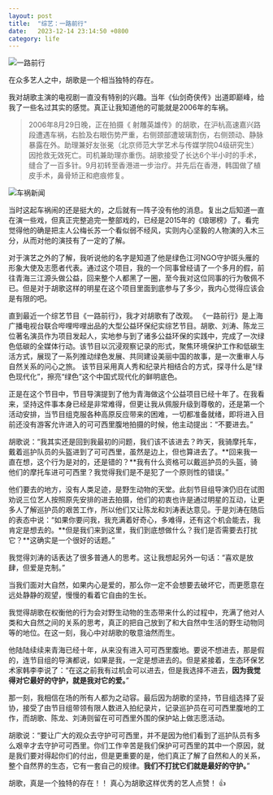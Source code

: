 ```yaml
---
layout: post
title:  "综艺：一路前行"
date:   2023-12-14 23:14:50 +0800
category: life
---
```


![一路前行](http://n.sinaimg.cn/sinakd20231111s/153/w2048h2905/20231111/2974-cf69f3f591506f29347b7b97d84b3bdc.jpg)

在众多艺人之中，胡歌是一个相当独特的存在。

我对胡歌主演的电视剧一直没有特别的兴趣。当年《仙剑奇侠传》出道即巅峰，给我了一些名过其实的感觉。真正让我知道他的可能就是2006年的车祸。

> 2006年8月29日晚，正在拍摄《 射雕英雄传》的胡歌，在沪杭高速嘉兴路段遭遇车祸，右脸及右眼伤势严重，右侧颈部遭玻璃割伤，右侧颈动、静脉暴露在外。助理兼好友张冕（北京师范大学艺术与传媒学院04级研究生）因抢救无效死亡。司机兼助理亦重伤。胡歌接受了长达6个半小时的手术，缝合了一百多针。9月初转至香港进一步治疗。并先后在香港，韩国做了植皮手术，鼻骨矫正和疤痕修复。


![车祸新闻](https://finance.cnr.cn/gundong/20151016/W020151016535528037945.jpg)

当时这起车祸闹的还是挺大的，之后就有一阵子没有他的消息。复出之后知道一直在演一些戏，但真正完整追完一整部戏的，已经是2015年的《琅琊榜》了。看完觉得他的确是把主人公梅长苏一个看似弱不经风，实则内心坚毅的人物演的入木三分，从而对他的演技有了一定的了解。 

对于演艺之外的了解，我听说他的名字是知道了他是绿色江河NGO守护斑头雁的形象大使及志愿者代表。通过这个项目，我的一个同事曾经请了一个多月的假，前往青海三江源头做公益，回来整个人都黑了一圈，至今我对这位同事的行为敬佩不已。但是对于胡歌这样的明星在这个项目里面到底参与了多少，我内心觉得应该会是有限的吧。

直到最近一个综艺节目《一路前行》，我才对胡歌有了改观。 《一路前行》是上海广播电视台联合哔哩哔哩出品的大型公益环保纪实综艺节目。胡歌、刘涛、陈龙三位著名演员作为项目发起人，实地参与到了诸多公益环保的实践中，完成了一次绿色低碳的全媒体行动。该节目以沉浸观察记录的形式，聚焦环境保护工作和低碳生活方式，展现了一系列推动绿色发展、共同建设美丽中国的故事，是一次重审人与自然关系的问心之旅。 该节目采用真人秀和纪录片相结合的方式，探寻什么是“绿色现代化”，擦亮“绿色”这个中国式现代化的鲜明底色。

正是在这个节目中，节目导演提到了他为青海做这个公益项目已经十年了。在我看来，坚持这件事本身已经是非常难得，但更让我从佩服升级到尊敬的，还是第一个活动安排，当节目组克服各种高原反应带来的困难，一切都准备就绪，即将进入目前还没有游客允许进入的可可西里腹地拍摄的时候，他主动提出：“不要进去。”

胡歌说：“我其实还是回到我最初的问题，我们该不该进去？昨天，我骑摩托车，戴着巡护队员的头盔进到了可可西里，虽然是边上，但也算进去了。**回来我一直在想，这个行为是对的，还是错的？**我有什么资格可以戴巡护员的头盔，骑他们的摩托车进可可西里？我觉得我们是不是犯了一个原则性的错误。”

他们要去的地方，没有人类足迹，是野生动物的天堂。此刻节目组导演仍旧在试图劝说三位艺人按照原先安排的进去拍摄，他们的初衷也许是通过明星的互动，让更多人了解巡护员的艰苦工作，所以他们又让陈龙和刘涛表达意见。于是刘涛在随后的表态中说：“如果你要问我，我充满着好奇心，多难得，还有这个机会能去，我肯定是想去的。**但是我们来到这里，我们到底想做什么？我们是否需要去打扰它？**这确实是一个很好的话题。”

我觉得刘涛的话表达了很多普通人的思考。这让我想起另外一句话：“喜欢是放肆，但爱是克制。”

当我们面对大自然，如果内心是爱的，那么你一定不会想要去破坏它，而更愿意在远处静静的观望，慢慢的看着它自由的生长。

我觉得胡歌在权衡他的行为会对野生动物的生态带来什么的过程中，充满了他对人类和大自然之间的关系的思考，真正的把自己放到了和大自然中生活的野生动物同等的地位。在这一刻，我心中对胡歌的敬意油然而生。

他陆陆续续来青海已经十年，从来没有进入可可西里腹地。要说不想进去，那是假的，连节目组的导演都说，如果是我，一定是想进去的。但是紧接着，生态环保艺术家韩李李说了：“在这之前我有过机会可以进去，但是我选择不进去，**因为我觉得对它最好的守护，就是我对它的爱。**”

那一刻，我相信在场的所有人都为之动容。最后因为胡歌的坚持，节目组选择了妥协，接受了由节目组带领有限人数进入拍纪录片，记录巡护员在可可西里腹地的工作，而胡歌、陈龙、刘涛则留在可可西里外围的保护站上做志愿活动。

胡歌说：“要让广大的观众去守护可可西里，并不是因为他们看到了巡护队员有多么艰辛才去守护可可西里。你们工作辛苦是我们保护可可西里的其中一个原因，就是我们要对得起你们的付出，但是更重要的是，他们真正了解了自然和人的关系，整个自然界的生态，它有一套自己的规律。**我们不打扰它们就是最好的守护。**”

胡歌，真是一个独特的存在！！ 真心为胡歌这样优秀的艺人点赞！  👍